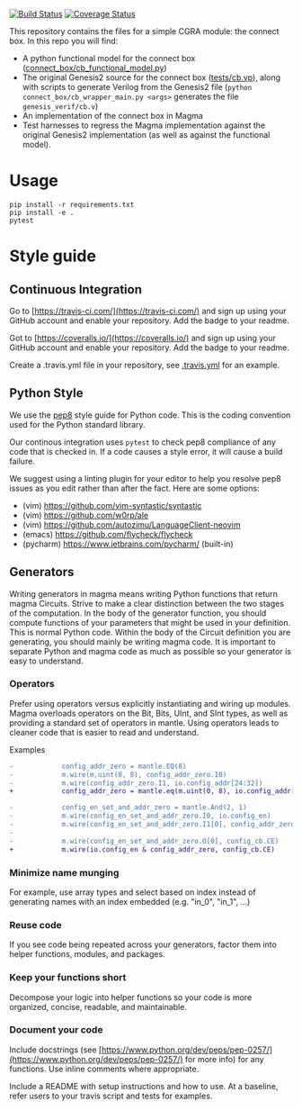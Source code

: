 [![Build Status](https://travis-ci.com/rsetaluri/magma_connect_box.svg?branch=master)](https://travis-ci.com/rsetaluri/magma_connect_box)
[![Coverage Status](https://coveralls.io/repos/github/rsetaluri/magma_connect_box/badge.svg?branch=master)](https://coveralls.io/github/rsetaluri/magma_connect_box?branch=master)

This repository contains the files for a simple CGRA module: the connect box. In this repo you will find:
* A python functional model for the connect box ([connect_box/cb_functional_model.py](./connect_box/cb_functional_model.py))
* The original Genesis2 source for the connect box ([tests/cb.vp](./tests/cb.vp)), along with scripts to generate Verilog from the Genesis2 file (`python connect_box/cb_wrapper_main.py <args>` generates the file `genesis_verif/cb.v`)
* An implementation of the connect box in Magma
* Test harnesses to regress the Magma implementation against the original Genesis2 implementation (as well as against the functional model).

# Usage
```
pip install -r requirements.txt
pip install -e .
pytest
```

# Style guide

## Continuous Integration

Go to [https://travis-ci.com/](https://travis-ci.com/) and sign up using your
GitHub account and enable your repository.  Add the badge to your readme.

Got to [https://coveralls.io/](https://coveralls.io/) and sign up using your
GitHub account and enable your repository.  Add the badge to your readme.

Create a .travis.yml file in your repository, see [.travis.yml](./.travis.yml)
for an example.  

## Python Style
We use the [pep8](https://www.python.org/dev/peps/pep-0008/?) style guide for
Python code.  This is the coding convention used for the Python standard
library.  

Our continous integration uses `pytest` to check pep8 compliance of any code
that is checked in. If a code causes a style error, it will cause a build
failure.

We suggest using a linting plugin for your editor to help you resolve pep8
issues as you edit rather than after the fact. Here are some options:
* (vim) https://github.com/vim-syntastic/syntastic
* (vim) https://github.com/w0rp/ale
* (vim) https://github.com/autozimu/LanguageClient-neovim
* (emacs) https://github.com/flycheck/flycheck
* (pycharm) https://www.jetbrains.com/pycharm/ (built-in)

## Generators
Writing generators in magma means writing Python functions that return magma
Circuits.  Strive to make a clear distinction between the two stages of the
computation. In the body of the generator function, you should compute
functions of your parameters that might be used in your definition. This is
normal Python code.  Within the body of the Circuit definition you are
generating, you should mainly be writing magma code. It is important to
separate Python and magma code as much as possible so your generator is easy to
understand.

### Operators
Prefer using operators versus explicitly instantiating and wiring up modules.
Magma overloads operators on the Bit, Bits, UInt, and SInt types, as well as
providing a standard set of operators in mantle. Using operators leads to cleaner
code that is easier to read and understand. 

Examples
```diff
-            config_addr_zero = mantle.EQ(8)
-            m.wire(m.uint(0, 8), config_addr_zero.I0)
-            m.wire(config_addr_zero.I1, io.config_addr[24:32])
+            config_addr_zero = mantle.eq(m.uint(0, 8), io.config_addr[24:32])
```

```diff
-            config_en_set_and_addr_zero = mantle.And(2, 1)
-            m.wire(config_en_set_and_addr_zero.I0, io.config_en)
-            m.wire(config_en_set_and_addr_zero.I1[0], config_addr_zero.O)
-
-            m.wire(config_en_set_and_addr_zero.O[0], config_cb.CE)
+            m.wire(io.config_en & config_addr_zero, config_cb.CE)
```

### Minimize name munging
For example, use array types and select based on index instead of generating
names with an index embedded (e.g. "in_0", "in_1", ...)

### Reuse code
If you see code being repeated across your generators, factor them into helper
functions, modules, and packages.

### Keep your functions short
Decompose your logic into helper functions so your code is more organized,
concise, readable, and maintainable.

### Document your code
Include docstrings (see
[https://www.python.org/dev/peps/pep-0257/](https://www.python.org/dev/peps/pep-0257/)
for more info) for any functions. Use inline comments where appropriate.

Include a README with setup instructions and how to use. At a baseline, refer
users to your travis script and tests for examples.
